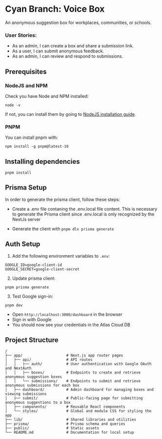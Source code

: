 # Cyan Branch: Voice Box

An anonymous suggestion box for workplaces, communities, or schools.

### User Stories:

- As an admin, I can create a box and share a submission link.
- As a user, I can submit anonymous feedback.
- As an admin, I can review and respond to submissions.

## Prerequisites

### NodeJS and NPM

Check you have Node and NPM installed:

`node -v`

If not, you can install them by going to [NodeJS installation guide](https://nodejs.org/en/download).

### PNPM

You can install pnpm with:

`npm install -g pnpm@latest-10`

## Installing dependencies

`pnpm install`

## Prisma Setup

In order to generate the prisma client, follow these steps:

- Create a .env file contaning the .env.local file content. This is necessary to generate the Prisma client since
  .env.local is only recognized by the NextJs server

- Generate the client with `pnpm dlx prisma generate`

## Auth Setup

1. Add the following environment variables to `.env`:

```
GOOGLE_ID=google-client-id
GOOGLE_SECRET=google-client-secret
```

2. Update prisma client:

```
pnpm prisma generate
```

3. Test Google sign-in:

```
pnpm dev
```

- Open `http://localhost:3000/dashboard` in the browser
- Sign in with Google
- You should now see your credentials in the Atlas Cloud DB

## Project Structure

```
/
├── app/                    # Next.js app router pages
│   ├── api/                # API routes
│   │   ├── auth/           # User authentication with Google OAuth and NextAuth
│   │   ├── boxes/          # Endpoints to create and retrieve anonymous suggestion boxes
│   │   └── submissions/    # Endpoints to submit and retrieve anonymous submissions for each box
│   ├── dashboard/          # Admin dashboard for managing boxes and viewing submissions
│   ├── submit/             # Public-facing page for submitting anonymous suggestions to a box
│   ├── components/         # Reusable React components
│   └── styles/             # Global and module CSS for styling the app
├── lib/                    # Shared libraries and utilities
├── prisma/                 # Prisma schema and queries
├── public/                 # Static assets
└── README.md               # Documentation for local setup
```
